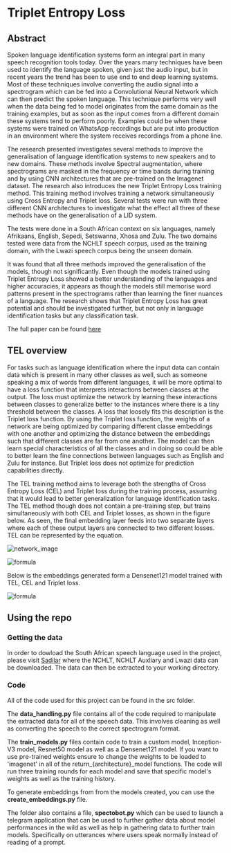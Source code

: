 # Triplet Entropy Loss

## Abstract
Spoken language identification systems form an integral part in many speech recognition tools today. Over the years many techniques have been used to identify the language spoken, given just the audio input, but in recent years the trend has been to use end to end deep learning systems. Most of these techniques involve converting the audio signal into a spectrogram which can be fed into a Convolutional Neural Network which can then predict the spoken language. This technique performs very well when the data being fed to model originates from the same domain as the training examples, but as soon as the input comes from a different domain these systems tend to perform poorly. Examples could be when these systems were trained on WhatsApp recordings but are put into production in an environment where the system receives recordings from a phone line. 

The research presented investigates several methods to improve the generalisation of language identification systems to new speakers and to new domains. These methods involve Spectral augmentation, where spectrograms are masked in the frequency or time bands during training and by using CNN architectures that are pre-trained on the Imagenet dataset. The research also introduces the new Triplet Entropy Loss training method. This training method involves training a network simultaneously using Cross Entropy and Triplet loss. Several tests were run with three different CNN architectures to investigate what the effect all three of these methods have on the generalisation of a LID system.

The tests were done in a South African context on six languages, namely Afrikaans, English, Sepedi, Setswanna, Xhosa and Zulu. The two domains tested were data from the NCHLT speech corpus, used as the training domain, with the Lwazi speech corpus being the unseen domain. 

It was found that all three methods improved the generalisation of the models, though not significantly. Even though the models trained using Triplet Entropy Loss showed a better understanding of the languages and higher accuracies, it appears as though the models still memorise word patterns present in the spectrograms rather than learning the finer nuances of a language. The research shows that Triplet Entropy Loss has great potential and should be investigated further, but not only in language identification tasks but any classification task.

The full paper can be found [here](https://arxiv.org/abs/2012.03775)

## TEL overview

For tasks such as language identification where the input data can contain data which is present in many other classes as well, such as someone speaking a mix of words from different languages, it will be more optimal to have a loss function that interprets interactions between classes at the output. The loss must optimize the network by learning these interactions between classes to generalize better to the instances where there is a tiny threshold between the classes. A loss that loosely fits this description is the Triplet loss function. By using the Triplet loss function, the weights of a network are being optimized by comparing different classe embeddings with one another and optimizing the distance between the embeddings such that different classes are far from one another. The model can then learn special characteristics of all the classes and in doing so could be able to better learn the fine connections between languages such as English and Zulu for instance. But Triplet loss does not optimize for prediction capabilities directly.

The TEL training method aims to leverage both the strengths of Cross Entropy Loss (CEL) and Triplet loss during the training process, assuming that it would lead to better generalization for language identification tasks. The TEL method though does not contain a pre-training step, but trains simultaneously with both CEL and Triplet losses, as shown in the figure below. As seen, the final embedding layer feeds into two separate layers where each of these output layers are connected to two different losses. TEL can be represented by the equation.

![network_image](https://github.com/ruanvdmerwe/triplet-entropy-loss/blob/main/images/tel_model.jpg)

![formula](https://github.com/ruanvdmerwe/triplet-entropy-loss/blob/main/images/tel_eq.PNG)

Below is the embeddings generated form a Densenet121 model trained with TEL, CEL and Triplet loss.

![formula](https://github.com/ruanvdmerwe/triplet-entropy-loss/blob/main/images/densenet_embeddings.png)

## Using the repo

### Getting the data

In order to dowload the South African speech language used in the project, please visit [Sadilar](https://repo.sadilar.org/handle/20.500.12185/7) where the NCHLT, NCHLT Auxliary and Lwazi data can be downloaded. The data can then be extracted to your working directory.

### Code

All of the code used for this project can be found in the src folder. 

The **data_handling.py** file contains all of the code required to manipulate the extracted data for all of the speech data. This involves cleaning as well as converting the speech to the correct spectrogram format.

The **train_models.py** files contain code to train a custom model, Inception-V3 model, Resnet50 model as well as a Densenet121 model. If you want to use pre-trained weights ensure to change the weights to be loaded to 'imagenet' in all of the return_{architecture}_model functions. The code will run three training rounds for each model and save that specific model's weights as well as the training history.

To generate embeddings from from the models created, you can use the **create_embeddings.py** file.

The folder also contains a file, **spectobot.py** which can be used to launch a telegram application that can be used to further gather data about model performances in the wild as well as help in gathering data to further train models. Specifically on utterances where users speak normally instead of reading of a prompt.
